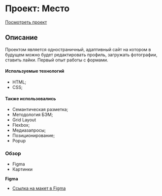 # Проект: Место

[Посмотреть проект](https://lru-rose.github.io/mesto-project/)

## Описание
Проектом является одностраничный, адаптивный сайт на котором в будущем можно будет редактировать профиль, загружать фотографии, ставить лайки.
Первый опыт работы с формами.

#### Используемые технологий
  * HTML;
  * CSS;

#### Также использовались
  * Семантическая разметка;
  * Методология БЭМ;
  * Grid Layout
  * Flexbox;
  * Медиазапросы;
  * Позиционирование;
  * Popup

### Обзор

* Figma
* Картинки

**Figma**

* [Ссылка на макет в Figma](https://www.figma.com/file/2cn9N9jSkmxD84oJik7xL7/JavaScript.-Sprint-4?node-id=0%3A1)
